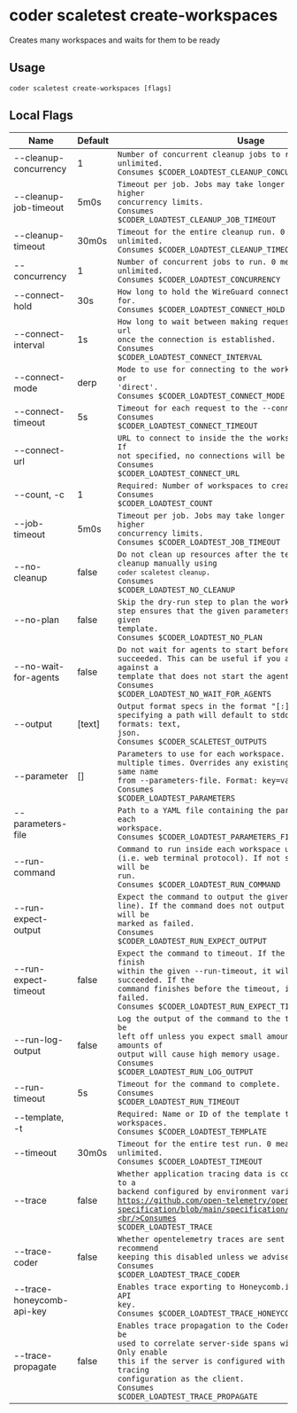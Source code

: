 # coder scaletest create-workspaces

Creates many workspaces and waits for them to be ready
## Usage
```console
coder scaletest create-workspaces [flags]
```

## Local Flags
| Name |  Default | Usage |
| ---- |  ------- | ----- |
| --cleanup-concurrency | 1 | <code>Number of concurrent cleanup jobs to run. 0 means unlimited.<br/>Consumes $CODER_LOADTEST_CLEANUP_CONCURRENCY</code>|
| --cleanup-job-timeout | 5m0s | <code>Timeout per job. Jobs may take longer to complete under higher concurrency limits.<br/>Consumes $CODER_LOADTEST_CLEANUP_JOB_TIMEOUT</code>|
| --cleanup-timeout | 30m0s | <code>Timeout for the entire cleanup run. 0 means unlimited.<br/>Consumes $CODER_LOADTEST_CLEANUP_TIMEOUT</code>|
| --concurrency | 1 | <code>Number of concurrent jobs to run. 0 means unlimited.<br/>Consumes $CODER_LOADTEST_CONCURRENCY</code>|
| --connect-hold | 30s | <code>How long to hold the WireGuard connection open for.<br/>Consumes $CODER_LOADTEST_CONNECT_HOLD</code>|
| --connect-interval | 1s | <code>How long to wait between making requests to the --connect-url once the connection is established.<br/>Consumes $CODER_LOADTEST_CONNECT_INTERVAL</code>|
| --connect-mode | derp | <code>Mode to use for connecting to the workspace. Can be 'derp' or 'direct'.<br/>Consumes $CODER_LOADTEST_CONNECT_MODE</code>|
| --connect-timeout | 5s | <code>Timeout for each request to the --connect-url.<br/>Consumes $CODER_LOADTEST_CONNECT_TIMEOUT</code>|
| --connect-url |  | <code>URL to connect to inside the the workspace over WireGuard. If not specified, no connections will be made over WireGuard.<br/>Consumes $CODER_LOADTEST_CONNECT_URL</code>|
| --count, -c | 1 | <code>Required: Number of workspaces to create.<br/>Consumes $CODER_LOADTEST_COUNT</code>|
| --job-timeout | 5m0s | <code>Timeout per job. Jobs may take longer to complete under higher concurrency limits.<br/>Consumes $CODER_LOADTEST_JOB_TIMEOUT</code>|
| --no-cleanup | false | <code>Do not clean up resources after the test completes. You can cleanup manually using `coder scaletest cleanup`.<br/>Consumes $CODER_LOADTEST_NO_CLEANUP</code>|
| --no-plan | false | <code>Skip the dry-run step to plan the workspace creation. This step ensures that the given parameters are valid for the given template.<br/>Consumes $CODER_LOADTEST_NO_PLAN</code>|
| --no-wait-for-agents | false | <code>Do not wait for agents to start before marking the test as succeeded. This can be useful if you are running the test against a template that does not start the agent quickly.<br/>Consumes $CODER_LOADTEST_NO_WAIT_FOR_AGENTS</code>|
| --output | [text] | <code>Output format specs in the format "<format>[:<path>]". Not specifying a path will default to stdout. Available formats: text, json.<br/>Consumes $CODER_SCALETEST_OUTPUTS</code>|
| --parameter | [] | <code>Parameters to use for each workspace. Can be specified multiple times. Overrides any existing parameters with the same name from --parameters-file. Format: key=value.<br/>Consumes $CODER_LOADTEST_PARAMETERS</code>|
| --parameters-file |  | <code>Path to a YAML file containing the parameters to use for each workspace.<br/>Consumes $CODER_LOADTEST_PARAMETERS_FILE</code>|
| --run-command |  | <code>Command to run inside each workspace using reconnecting-pty (i.e. web terminal protocol). If not specified, no command will be run.<br/>Consumes $CODER_LOADTEST_RUN_COMMAND</code>|
| --run-expect-output |  | <code>Expect the command to output the given string (on a single line). If the command does not output the given string, it will be marked as failed.<br/>Consumes $CODER_LOADTEST_RUN_EXPECT_OUTPUT</code>|
| --run-expect-timeout | false | <code>Expect the command to timeout. If the command does not finish within the given --run-timeout, it will be marked as succeeded. If the command finishes before the timeout, it will be marked as failed.<br/>Consumes $CODER_LOADTEST_RUN_EXPECT_TIMEOUT</code>|
| --run-log-output | false | <code>Log the output of the command to the test logs. This should be left off unless you expect small amounts of output. Large amounts of output will cause high memory usage.<br/>Consumes $CODER_LOADTEST_RUN_LOG_OUTPUT</code>|
| --run-timeout | 5s | <code>Timeout for the command to complete.<br/>Consumes $CODER_LOADTEST_RUN_TIMEOUT</code>|
| --template, -t |  | <code>Required: Name or ID of the template to use for workspaces.<br/>Consumes $CODER_LOADTEST_TEMPLATE</code>|
| --timeout | 30m0s | <code>Timeout for the entire test run. 0 means unlimited.<br/>Consumes $CODER_LOADTEST_TIMEOUT</code>|
| --trace | false | <code>Whether application tracing data is collected. It exports to a backend configured by environment variables. See: https://github.com/open-telemetry/opentelemetry-specification/blob/main/specification/protocol/exporter.md.<br/>Consumes $CODER_LOADTEST_TRACE</code>|
| --trace-coder | false | <code>Whether opentelemetry traces are sent to Coder. We recommend keeping this disabled unless we advise you to enable it.<br/>Consumes $CODER_LOADTEST_TRACE_CODER</code>|
| --trace-honeycomb-api-key |  | <code>Enables trace exporting to Honeycomb.io using the provided API key.<br/>Consumes $CODER_LOADTEST_TRACE_HONEYCOMB_API_KEY</code>|
| --trace-propagate | false | <code>Enables trace propagation to the Coder backend, which will be used to correlate server-side spans with client-side spans. Only enable this if the server is configured with the exact same tracing configuration as the client.<br/>Consumes $CODER_LOADTEST_TRACE_PROPAGATE</code>|
